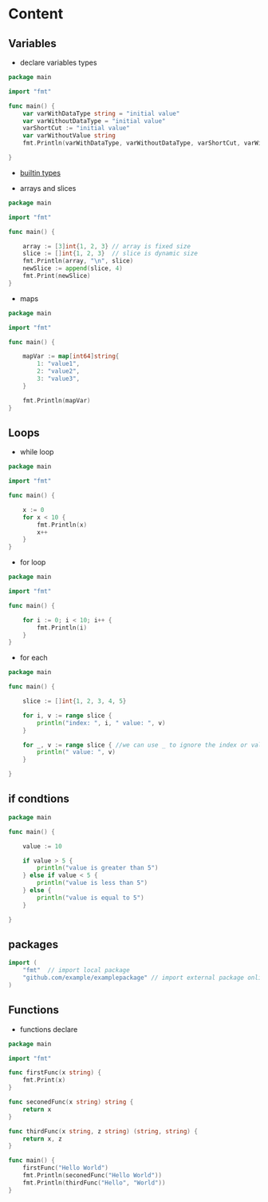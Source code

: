 # Content

## Variables
- declare variables types
```go
package main

import "fmt"

func main() {
	var varWithDataType string = "initial value"
	var varWithoutDataType = "initial value"
	varShortCut := "initial value"
	var varWithoutValue string
	fmt.Println(varWithDataType, varWithoutDataType, varShortCut, varWithoutValue)

}
```
- [builtin types](https://pkg.go.dev/builtin#pkg-types)

- arrays and slices
```go
package main

import "fmt"

func main() {

	array := [3]int{1, 2, 3} // array is fixed size
	slice := []int{1, 2, 3}  // slice is dynamic size
	fmt.Println(array, "\n", slice)
	newSlice := append(slice, 4)
	fmt.Print(newSlice)
}
```

- maps
```go
package main

import "fmt"

func main() {

	mapVar := map[int64]string{
		1: "value1",
		2: "value2",
		3: "value3",
	}

	fmt.Println(mapVar)
}

```

## Loops

- while loop
```go
package main

import "fmt"

func main() {

	x := 0
	for x < 10 {
		fmt.Println(x)
		x++
	}
}

```
- for loop
```go
package main

import "fmt"

func main() {

	for i := 0; i < 10; i++ {
		fmt.Println(i)
	}
}
```
- for each
```go
package main

func main() {

	slice := []int{1, 2, 3, 4, 5}

	for i, v := range slice {
		println("index: ", i, " value: ", v)
	}

	for _, v := range slice { //we can use _ to ignore the index or value
		println(" value: ", v)
	}

}
```
## if condtions
```go
package main

func main() {

	value := 10

	if value > 5 {
		println("value is greater than 5")
	} else if value < 5 {
		println("value is less than 5")
	} else {
		println("value is equal to 5")
	}

}
```
## packages 
```go
import (
	"fmt"  // import local package
	"github.com/example/examplepackage" // import external package online with downloading it
)
```
## Functions
- functions declare
```go
package main

import "fmt"

func firstFunc(x string) {
	fmt.Print(x)
}

func seconedFunc(x string) string {
	return x
}

func thirdFunc(x string, z string) (string, string) {
	return x, z
}

func main() {
	firstFunc("Hello World")
	fmt.Println(seconedFunc("Hello World"))
	fmt.Println(thirdFunc("Hello", "World"))
}

```
